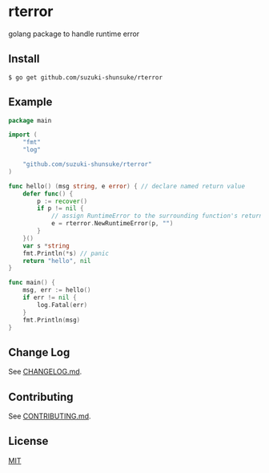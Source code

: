 # rterror

golang package to handle runtime error

## Install

```
$ go get github.com/suzuki-shunsuke/rterror
```

## Example

```go
package main

import (
	"fmt"
	"log"

	"github.com/suzuki-shunsuke/rterror"
)

func hello() (msg string, e error) { // declare named return value
	defer func() {
		p := recover()
		if p != nil {
			// assign RuntimeError to the surrounding function's return value
			e = rterror.NewRuntimeError(p, "")
		}
	}()
	var s *string
	fmt.Println(*s) // panic
	return "hello", nil
}

func main() {
	msg, err := hello()
	if err != nil {
		log.Fatal(err)
	}
	fmt.Println(msg)
}
```

## Change Log

See [CHANGELOG.md](CHANGELOG.md).

## Contributing

See [CONTRIBUTING.md](CONTRIBUTING.md).

## License

[MIT](LICENSE)
